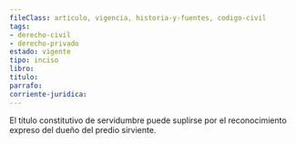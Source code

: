 ```yaml
---
fileClass: articulo, vigencia, historia-y-fuentes, codigo-civil
tags:
- derecho-civil
- derecho-privado
estado: vigente
tipo: inciso
libro:
titulo:
parrafo:
corriente-juridica:
---
```

El título constitutivo de servidumbre puede suplirse por el reconocimiento expreso del dueño del predio sirviente.